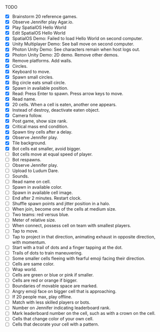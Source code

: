 TODO
- [x] Brainstorm 20 reference games.
- [x] Observe Jennifer play Agar.io.
- [x] Play SpatialOS Hello World
- [x] Edit SpatialOS Hello World
- [x] SpatialOS Demo: Failed to load Hello World on second computer.
- [x] Unity Multiplayer Demo:  See ball move on second computer.
- [x] Photon Unity Demo:  See characters remain when host logs out.
- [x] Photon Unity Demo:  2D demo.  Remove other demos.
- [x] Remove platforms.  Add walls.
- [x] Circles.
- [x] Keyboard to move.
- [x] Spawn small circles.
- [x] Big circle eats small circle.
- [x] Spawn in available position.
- [x] Read:  Press Enter to spawn.  Press arrow keys to move.
- [x] Read name.
- [x] 20 cells.  When a cell is eaten, another one appears.
- [x] Instead of destroy, deactivate eaten object.
- [x] Camera follow.
- [x] Post game, show size rank.
- [x] Critical mass end condition.
- [x] Spawn tiny cells after a delay.
- [x] Observe Jennifer play.
- [x] Tile background.
- [x] Bot cells eat smaller, avoid bigger.
- [ ] Bot cells move at equal speed of player.
- [ ] Bot respawns.
- [ ] Observe Jennifer play.
- [ ] Upload to Ludum Dare.
- [ ] Sounds.
- [ ] Read name on cell.
- [ ] Spawn in available color.
- [ ] Spawn in available cell image.
- [ ] End after 2 minutes.  Restart clock.
- [ ] Shuffle spawn points and jitter position in a halo.
- [ ] When join, become one of the cells at medium size.
- [ ] Two teams:  red versus blue.
- [ ] Meter of relative size.
- [ ] When connect, possess cell on team with smallest players.
- [ ] Tap to move.
- [ ] Tap to project in that direction, animating exhaust in opposite direction, with momentum.
- [ ] Start with a trail of dots and a finger tapping at the dot.
- [ ] Trails of dots to train maneuvering.
- [ ] Some smaller cells fleeing with fearful emoji facing their direction.
- [ ] Cells are same color.
- [ ] Wrap world.
- [ ] Cells are green or blue or pink if smaller.
- [ ] Cells are red or orange if bigger.
- [ ] Boundaries of movable space are marked.
- [ ] Angry emoji face on bigger cell that is approaching.
- [ ] If 20 people max, play offline.
- [ ] Match with less skilled players or bots.
- [ ] Number on Jennifer indicating leaderboard rank.
- [ ] Mark leaderboard number on the cell, such as with a crown on the cell.
- [ ] Cells that change color of your own cell.
- [ ] Cells that decorate your cell with a pattern.
